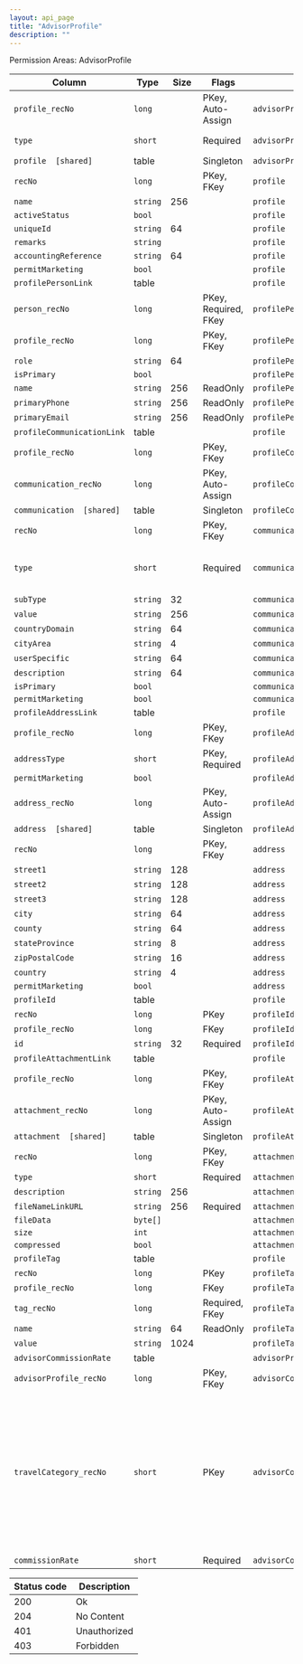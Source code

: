 ```yaml
---
layout: api_page
title: "AdvisorProfile"
description: ""
---
```




Permission Areas: AdvisorProfile

| Column | Type | Size | Flags | Table | Description |
| ------ | ---- | ---- | ----- | ----- | ----------- |
| `profile_recNo` | `long` |  | PKey, Auto-Assign | `advisorProfile` | 
| `type` | `short` |  | Required | `advisorProfile` | Inside = 1, Outside = 2
| `profile  [shared]` | table |  | Singleton | `advisorProfile` | 
| `recNo` | `long` |  | PKey, FKey | `profile` | 
| `name` | `string` | 256 |  | `profile` | 
| `activeStatus` | `bool` |  |  | `profile` | 
| `uniqueId` | `string` | 64 |  | `profile` | 
| `remarks` | `string` |  |  | `profile` | 
| `accountingReference` | `string` | 64 |  | `profile` | 
| `permitMarketing` | `bool` |  |  | `profile` | 
| `profilePersonLink ` | table |  |  | `profile` | 
| `person_recNo` | `long` |  | PKey, Required, FKey | `profilePersonLink` | 
| `profile_recNo` | `long` |  | PKey, FKey | `profilePersonLink` | 
| `role` | `string` | 64 |  | `profilePersonLink` | 
| `isPrimary` | `bool` |  |  | `profilePersonLink` | 
| `name` | `string` | 256 | ReadOnly | `profilePersonLink` | 
| `primaryPhone` | `string` | 256 | ReadOnly | `profilePersonLink` | 
| `primaryEmail` | `string` | 256 | ReadOnly | `profilePersonLink` | 
| `profileCommunicationLink ` | table |  |  | `profile` | 
| `profile_recNo` | `long` |  | PKey, FKey | `profileCommunicationLink` | 
| `communication_recNo` | `long` |  | PKey, Auto-Assign | `profileCommunicationLink` | 
| `communication  [shared]` | table |  | Singleton | `profileCommunicationLink` | 
| `recNo` | `long` |  | PKey, FKey | `communication` | 
| `type` | `short` |  | Required | `communication` | Phone = 1, Email = 2, SocialMedia = 3, Web = 4
| `subType` | `string` | 32 |  | `communication` | 
| `value` | `string` | 256 |  | `communication` | 
| `countryDomain` | `string` | 64 |  | `communication` | 
| `cityArea` | `string` | 4 |  | `communication` | 
| `userSpecific` | `string` | 64 |  | `communication` | 
| `description` | `string` | 64 |  | `communication` | 
| `isPrimary` | `bool` |  |  | `communication` | 
| `permitMarketing` | `bool` |  |  | `communication` | 
| `profileAddressLink ` | table |  |  | `profile` | 
| `profile_recNo` | `long` |  | PKey, FKey | `profileAddressLink` | 
| `addressType` | `short` |  | PKey, Required | `profileAddressLink` | Physical = 1, Mailing = 2
| `permitMarketing` | `bool` |  |  | `profileAddressLink` | 
| `address_recNo` | `long` |  | PKey, Auto-Assign | `profileAddressLink` | 
| `address  [shared]` | table |  | Singleton | `profileAddressLink` | 
| `recNo` | `long` |  | PKey, FKey | `address` | 
| `street1` | `string` | 128 |  | `address` | 
| `street2` | `string` | 128 |  | `address` | 
| `street3` | `string` | 128 |  | `address` | 
| `city` | `string` | 64 |  | `address` | 
| `county` | `string` | 64 |  | `address` | 
| `stateProvince` | `string` | 8 |  | `address` | 
| `zipPostalCode` | `string` | 16 |  | `address` | 
| `country` | `string` | 4 |  | `address` | 
| `permitMarketing` | `bool` |  |  | `address` | 
| `profileId ` | table |  |  | `profile` | 
| `recNo` | `long` |  | PKey | `profileId` | 
| `profile_recNo` | `long` |  | FKey | `profileId` | 
| `id` | `string` | 32 | Required | `profileId` | 
| `profileAttachmentLink ` | table |  |  | `profile` | 
| `profile_recNo` | `long` |  | PKey, FKey | `profileAttachmentLink` | 
| `attachment_recNo` | `long` |  | PKey, Auto-Assign | `profileAttachmentLink` | 
| `attachment  [shared]` | table |  | Singleton | `profileAttachmentLink` | 
| `recNo` | `long` |  | PKey, FKey | `attachment` | 
| `type` | `short` |  | Required | `attachment` | Link = 1, File = 2
| `description` | `string` | 256 |  | `attachment` | 
| `fileNameLinkURL` | `string` | 256 | Required | `attachment` | 
| `fileData` | `byte[]` |  |  | `attachment` | 
| `size` | `int` |  |  | `attachment` | 
| `compressed` | `bool` |  |  | `attachment` | 
| `profileTag ` | table |  |  | `profile` | 
| `recNo` | `long` |  | PKey | `profileTag` | 
| `profile_recNo` | `long` |  | FKey | `profileTag` | 
| `tag_recNo` | `long` |  | Required, FKey | `profileTag` | 
| `name` | `string` | 64 | ReadOnly | `profileTag` | 
| `value` | `string` | 1024 |  | `profileTag` | 
| `advisorCommissionRate ` | table |  |  | `advisorProfile` | 
| `advisorProfile_recNo` | `long` |  | PKey, FKey | `advisorCommissionRate` | 
| `travelCategory_recNo` | `short` |  | PKey | `advisorCommissionRate` | Air = 1, Hotel = 2, Car = 3, Cruise = 4, Tour = 5, Rail = 6, Transfer = 7, Insurance = 8, ServiceFee = 9, Excursion = 10, ClientVoucher = 11, GiftCertificate = 12, SupplierVoucher = 13, Misc = 99
| `commissionRate` | `short` |  | Required | `advisorCommissionRate` | 

| Status code | Description |
| ----------- | ----------- |
| 200 | Ok |
| 204 | No Content |
| 401 | Unauthorized |
| 403 | Forbidden |


